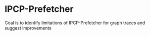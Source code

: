 # IPCP-Prefetcher
Goal is to identify limitations of IPCP-Prefetcher for graph traces and suggest improvements
